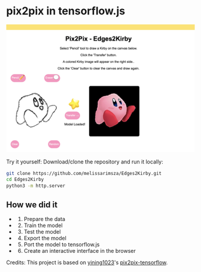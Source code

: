 # pix2pix in tensorflow.js

<img  src="images/demo.png" border="0">

Try it yourself: Download/clone the repository and run it locally:
```bash
git clone https://github.com/melissarimsza/Edges2Kirby.git
cd Edges2Kirby
python3 -m http.server
```

## How we did it
- 1. Prepare the data
- 2. Train the model
- 3. Test the model
- 4. Export the model
- 5. Port the model to tensorflow.js
- 6. Create an interactive interface in the browser


Credits: This project is based on [yining1023](https://github.com/yining1023)'s [pix2pix-tensorflow](https://github.com/yining1023/pix2pix_tensorflowjs.git). 
